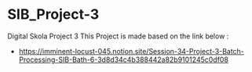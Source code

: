 # SIB_Project-3
Digital Skola Project 3
This Project is made based on the link below :
* https://imminent-locust-045.notion.site/Session-34-Project-3-Batch-Processing-SIB-Bath-6-3d8d34c4b388442a82b9101245c0df08
